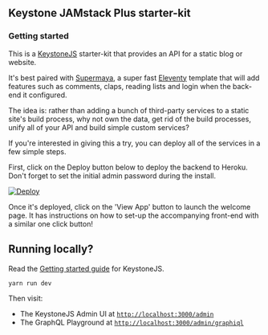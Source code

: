 ## Keystone JAMstack Plus starter-kit

### Getting started

This is a [KeystoneJS](https://github.com/keystonejs/keystone) starter-kit that provides an API for a static blog or website. 

It's best paired with [Supermaya](https://github.com/MadeByMike/supermaya), a super fast [Eleventy](https://github.com/11ty/eleventy/) template that will add features such as comments, claps, reading lists and login when the back-end it configured.

The idea is: rather than adding a bunch of third-party services to a static site's build process, why not own the data, get rid of the build processes, unify all of your API and build simple custom services?

If you're interested in giving this a try, you can deploy all of the services in a few simple steps. 

First, click on the Deploy button below to deploy the backend to Heroku. Don't forget to set the initial admin password during the install.

[![Deploy](https://www.herokucdn.com/deploy/button.png)](https://heroku.com/deploy?template=https://github.com/MadeByMike/keystone-jamstack-plus)

Once it's deployed, click on the 'View App' button to launch the welcome page. It has instructions on how to set-up the accompanying front-end with a similar one click button!


## Running locally?

Read the [Getting started guide](https://v5.keystonejs.com/quick-start/) for KeystoneJS. 

```
yarn run dev
```

Then visit:

- The KeystoneJS Admin UI at [`http://localhost:3000/admin`](http://localhost:3000/admin)
- The GraphQL Playground at [`http://localhost:3000/admin/graphiql`](http://localhost:3000/admin/graphiql)
